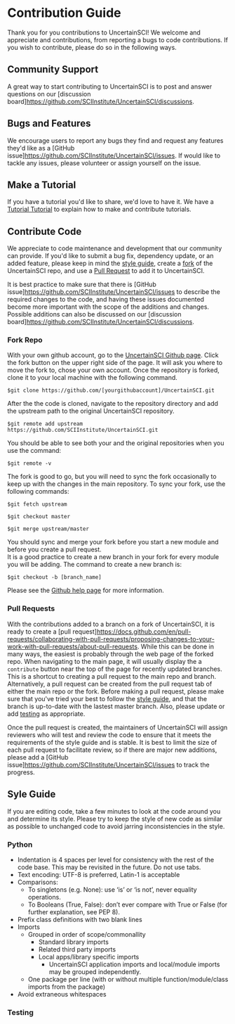# Contribution Guide

Thank you for you contributions to UncertainSCI!  We welcome and appreciate and contributions, from reporting a bugs to code contributions.  If you wish to contribute, please do so in the following ways.

## Community Support 

A great way to start contributing to UncertainSCI is to post and answer questions on our [discussion board]<https://github.com/SCIInstitute/UncertainSCI/discussions>.  

## Bugs and Features

We  encourage users to report any bugs they find and request any features they'd like as a [GitHub issue]<https://github.com/SCIInstitute/UncertainSCI/issues>.  If would like to tackle any issues, please volunteer or assign yourself on the issue.  

## Make a Tutorial

If you have a tutorial you'd like to share, we'd love to have it.  We have a [Tutorial Tutorial](HowToTutorial.html) to explain how to make and contribute tutorials.


## Contribute Code

We appreciate to code maintenance and development that our community can provide.  If you'd like to submit a bug fix, dependency update, or an added feature, please keep in mind the [style guide](#style-guide), create a [fork](#fork-repo) of the UncertainSCI repo, and use a [Pull Request](#pull-requests) to add it to UncertainSCI.  

It is best practice to make sure that there is  [GitHub issue]<https://github.com/SCIInstitute/UncertainSCI/issues> to describe the required changes to the code, and having these issues documented become more important with the scope of the additions and changes.  Possible additions can also be discussed on our [discussion board]<https://github.com/SCIInstitute/UncertainSCI/discussions>.  

### Fork Repo

With your own github account, go to the [UncertainSCI Github page](https://github.com/SCIInstitute/UncertainSCI). Click the fork button on the upper right side of the page. It will ask you where to move the fork to, chose your own account. Once the repository is forked, clone it to your local machine with the following command.  

```
$git clone https://github.com/[yourgithubaccount]/UncertainSCI.git
```

After the the code is cloned, navigate to the repository directory and add the upstream path to the original UncertainSCI repository.  

```
$git remote add upstream https://github.com/SCIInstitute/UncertainSCI.git
```

You should be able to see both your and the original repositories when you use the command:     

```
$git remote -v
```

The fork is good to go, but you will need to sync the fork occasionally to keep up with the changes in the main repository.  To sync your fork, use the following commands:

```
$git fetch upstream

$git checkout master

$git merge upstream/master
```
You should sync and merge your fork before you start a new module and before you create a pull request.  
It is a good practice to create a new branch in your fork for every module you will be adding.  The command to create a new branch is:

```
$git checkout -b [branch_name]
```

Please see the [Github help page](https://help.github.com) for more information.

### Pull Requests

With the contributions added to a branch on a fork of UncertainSCI, it is ready to create a [pull request]<https://docs.github.com/en/pull-requests/collaborating-with-pull-requests/proposing-changes-to-your-work-with-pull-requests/about-pull-requests>.  While this can be done in many ways, the easiest is probably through the web page of the forked repo. When navigating to the main page, it will usually display the a `contribute` button near the top of the page for recently updated branches.  This is a shortcut to creating a pull request to the main repo and branch.  Alternatively, a pull request can be created from the pull request tab of either the main repo or the fork.  Before making a pull request, please make sure that you've tried your best to follow the [style guide](#style-guide), and that the branch is up-to-date with the lastest master branch.  Also, please update or add [testing](#testing) as appropriate.  

Once the pull request is created, the maintainers of UncertainSCI will assign reviewers who will test and review the code to ensure that it meets the requirements of the style guide and is stable.  It is best to limit the size of each pull request to facilitate review, so if there are major new additions, please add a [GitHub issue]<https://github.com/SCIInstitute/UncertainSCI/issues> to track the progress.  


## Syle Guide

If you are editing code, take a few minutes to look at the code around you and determine its style.  Please try to keep the style of new code as similar as possible to unchanged code to avoid jarring inconsistencies in the style.

### Python 

- Indentation is 4 spaces per level for consistency with the rest of the code base. This may be revisited in the future. Do not use tabs.
- Text encoding: UTF-8 is preferred, Latin-1 is acceptable
- Comparisons:
    - To singletons (e.g. None): use ‘is’ or ‘is not’, never equality operations.
    - To Booleans (True, False): don’t ever compare with True or False (for further explanation, see PEP 8).
- Prefix class definitions with two blank lines
- Imports
    - Grouped in order of scope/commonallity
        - Standard library imports
        - Related third party imports
        - Local apps/library specific imports
            - UncertainSCI application imports and local/module imports may be grouped independently.
    - One package per line (with or without multiple function/module/class imports from the package)
- Avoid extraneous whitespaces

### Testing






